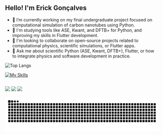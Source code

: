 ## Hello! I'm Erick Gonçalves

<!--
**elrick044/elrick044** is a ✨ _special_ ✨ repository because its `README.md` (this file) appears on your GitHub profile.

Here are some ideas to get you started:-->

- 🔭 I’m currently working on my final undergraduate project focused on computational simulation of carbon nanotubes using Python.
- 🌱 I'm studying tools like ASE, Kwant, and DFTB+ for Python, and improving my skills in Flutter development.
- 👯 I'm looking to collaborate on open-source projects related to computational physics, scientific simulations, or Flutter apps.
- 💬 Ask me about scientific Python (ASE, Kwant, DFTB+), Flutter, or how to integrate physics and software development in practice.
<!-- - 🤔 I'm looking for help with optimizing quantum simulations in Python and best practices for Flutter Web project architecture. -->

<!--- ⚡ Fun fact: ...-->
![Top Langs](https://github-readme-stats.vercel.app/api/top-langs/?username=elrick044&layout=compact&theme=transparent)

[![My Skills](https://skillicons.dev/icons?i=flutter,cs,java,python,nodejs,unity,mysql,scikitlearn,arduino)](https://skillicons.dev)

##

<div> 
  <a href="mailto:erickkgsbr@gmail.com" target="_blank"><img src="https://img.shields.io/badge/Gmail-D14836?style=for-the-badge&logo=gmail&logoColor=white"></a>
  <a href="https://www.linkedin.com/in/erickgs-dev/" target="_blank"><img src="https://img.shields.io/badge/-LinkedIn-%230077B5?style=for-the-badge&logo=linkedin&logoColor=white" target="_blank"></a>
  <a href="https://wa.me/5546999029618" target="_blank"><img src="https://img.shields.io/badge/WhatsApp-25D366?style=for-the-badge&logo=whatsapp&logoColor=white"></a>
</div>

<br clear="both">

<img src="https://raw.githubusercontent.com/elrick044/elrick044/output/snake.svg" alt="Snake animation" />
